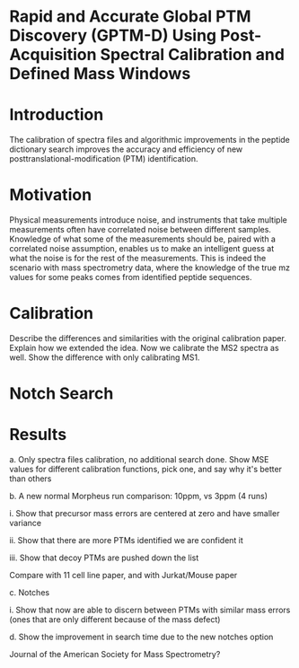 # Rapid and Accurate Global PTM Discovery (GPTM-D) Using Post-Acquisition Spectral Calibration and Defined Mass Windows

# Introduction

The calibration of spectra files and algorithmic improvements in the peptide dictionary search improves the accuracy and efficiency of new posttranslational-modification (PTM) identification.

# Motivation

Physical measurements introduce noise, and instruments that take multiple measurements often have correlated noise between different samples. Knowledge of what some of the measurements should be, paired with a correlated noise assumption, enables us to make an intelligent guess at what the noise is for the rest of the measurements. This is indeed the scenario with mass spectrometry data, where the knowledge of the true mz values for some peaks comes from identified peptide sequences.

# Calibration

Describe the differences and similarities with the original calibration paper. Explain how we extended the idea. Now we calibrate the MS2 spectra as well. Show the difference with only calibrating MS1.

# Notch Search

# Results

a. Only spectra files calibration, no additional search done. Show MSE values for different calibration functions, pick one, and say why it's better than others

b. A new normal Morpheus run comparison: 10ppm, vs 3ppm (4 runs)

i. Show that precursor mass errors are centered at zero and have smaller variance

ii. Show that there are more PTMs identified we are confident it

iii. Show that decoy PTMs are pushed down the list

Compare with 11 cell line paper, and with Jurkat/Mouse paper

c. Notches

i. Show that now are able to discern between PTMs with similar mass errors (ones that are only different because of the mass defect)

d. Show the improvement in search time due to the new notches option



Journal of the American Society for Mass Spectrometry?